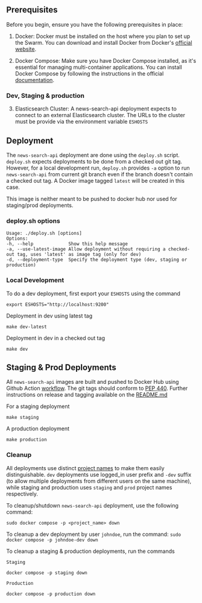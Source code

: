 ## Prerequisites

Before you begin, ensure you have the following prerequisites in place:

1. Docker: Docker must be installed on the host where you plan to set up the Swarm. You can download and install Docker from Docker's [official website](https://docs.docker.com/engine/install/ubuntu/#install-from-a-package).

2. Docker Compose: Make sure you have Docker Compose installed, as it's essential for managing multi-container applications. You can install Docker Compose by following the instructions in the official [documentation](https://docs.docker.com/compose/install/).


### Dev, Staging & production

3. Elasticsearch Cluster: A news-search-api deployment expects to connect to an external Elasticsearch cluster. The URLs to the cluster must be provide via the environment variable `ESHOSTS`


## Deployment

The `news-search-api` deployment are done using the `deploy.sh` script. `deploy.sh` expects deployments to be done from a checked out git tag. However, for a local development run, `deploy.sh` provides `-a` option to run `news-search-api` from current git branch even if the branch doesn't contain a checked out tag. A Docker image tagged `latest` will be created in this case.

This image is neither meant to be pushed to docker hub nor used for staging/prod deployments.

### deploy.sh options

```
Usage: ./deploy.sh [options]
Options:
-h, --help             Show this help message
-a, --use-latest-image Allow deployment without requiring a checked-out tag, uses 'latest' as image tag (only for dev)
-d, --deployment-type  Specify the deployment type (dev, staging or production)

```

### Local Development

To do a dev deployment, first export your `ESHOSTS` using the command

`export ESHOSTS="http://localhost:9200"`

Deployment in dev using latest tag

```
make dev-latest
```

Deployment in dev in a checked out tag

```
make dev
```

## Staging & Prod Deployments

All `news-search-api` images are built and pushed to Docker Hub using Github Action [workflow](../.github/workflows/docker-release.yml). The git tags should conform to [PEP 440](https://peps.python.org/pep-0440/). Further instructions on release and tagging available on the [README.md](../README.md)


For a staging deployment
```
make staging
```

A production deployment
```
make production
```

### Cleanup

All deployments use distinct [project names](https://docs.docker.com/compose/project-name/) to make them easily distinguishable. `dev` deployments use logged_in user prefix and `-dev` suffix (to allow multiple deployments from different users on the same machine), while staging and production uses `staging` and `prod` project names respectively.

To cleanup/shutdown `news-search-api` deployment, use the following command:

```sudo docker compose -p <project_name> down```

To cleanup a dev deployment by user `johndoe`, run the command:
```sudo docker compose -p johndoe-dev down```

To cleanup a staging & production deployments, run the commands

```
Staging

docker compose -p staging down
```

```
Production

docker compose -p production down
```
